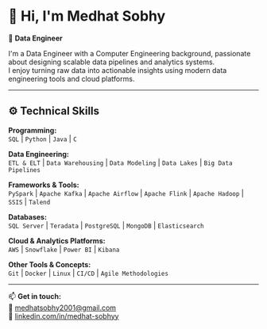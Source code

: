 # 👋 Hi, I'm Medhat Sobhy

🎯 **Data Engineer**

I'm a Data Engineer with a Computer Engineering background, passionate about designing scalable data pipelines and analytics systems.  
I enjoy turning raw data into actionable insights using modern data engineering tools and cloud platforms.

---

## ⚙️ Technical Skills

**Programming:**  
`SQL` | `Python` | `Java` | `C`

**Data Engineering:**  
`ETL & ELT` | `Data Warehousing` | `Data Modeling` | `Data Lakes` | `Big Data Pipelines`

**Frameworks & Tools:**  
`PySpark` | `Apache Kafka` | `Apache Airflow` | `Apache Flink` | `Apache Hadoop` | `SSIS` | `Talend`

**Databases:**  
`SQL Server` | `Teradata` | `PostgreSQL` | `MongoDB` | `Elasticsearch`

**Cloud & Analytics Platforms:**  
`AWS` | `Snowflake` | `Power BI` | `Kibana`

**Other Tools & Concepts:**  
`Git` | `Docker` | `Linux` | `CI/CD` | `Agile Methodologies`

---

📫 **Get in touch:**  
📧 [medhatsobhy2001@gmail.com](mailto:medhatsobhy2001@gmail.com)  
💼 [linkedin.com/in/medhat-sobhyy](https://www.linkedin.com/in/medhat-sobhyy/)  

